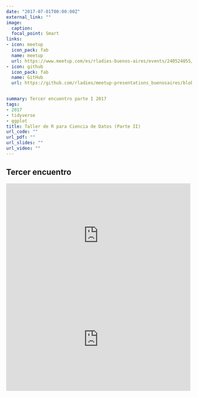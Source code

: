 ```yaml
---
date: "2017-07-01T00:00:00Z"
external_link: ""
image:
  caption:
  focal_point: Smart
links:
- icon: meetup
  icon_pack: fab
  name: meetup
  url: https://www.meetup.com/es/rladies-buenos-aires/events/240524055/
- icon: github
  icon_pack: fab
  name: GitHub
  url: https://github.com/rladies/meetup-presentations_buenosaires/blob/master/README.md


summary: Tercer encuentro parte I 2017
tags:
- 2017
- tidyverse
- ggplot
title: Taller de R para Ciencia de Datos (Parte II)
url_code: ""
url_pdf: ""
url_slides: ""
url_video: ""
---
```


##  Tercer encuentro



<iframe src="https://www.facebook.com/plugins/post.php?href=https%3A%2F%2Fwww.facebook.com%2FRladiesBA%2Fphotos%2Fa.561943970862087%2F561943807528770%2F%3Ftype%3D3%26av%3D457704507952701%26eav%3DAfY1Hk5MT5zV_lHfG67Jzu096Tds0sVQQ6Uvkt_o0h-QhPcE9m0KCUkwQKXy3UdD3cw&show_text=true&width=500" width="500" height="281" style="border:none;overflow:hidden" scrolling="no" frameborder="0" allowfullscreen="true" allow="autoplay; clipboard-write; encrypted-media; picture-in-picture; web-share"></iframe>




<iframe src="https://www.facebook.com/plugins/post.php?href=https%3A%2F%2Fwww.facebook.com%2FRladiesBA%2Fphotos%2Fa.561943970862087%2F561943860862098%2F%3Ftype%3D3%26av%3D457704507952701%26eav%3DAfYfDeglOte_TF5igT0_KyoOo_LpLoDx1PVspFQyHa4AIfzs_svIZbN9gr2bbwGDx14&show_text=true&width=500" width="500" height="281" style="border:none;overflow:hidden" scrolling="no" frameborder="0" allowfullscreen="true" allow="autoplay; clipboard-write; encrypted-media; picture-in-picture; web-share"></iframe>

